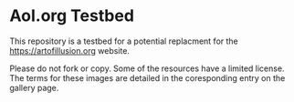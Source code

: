 AoI.org Testbed
===============


This repository is a testbed for a potential replacment for the https://artofillusion.org website.

Please do not fork or copy. Some of the resources have a limited license. The terms for these
images are detailed in the coresponding entry on the gallery page.
